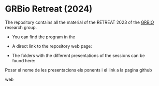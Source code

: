 # GRBio Retreat (2024) 

The repository contains all the material of the RETREAT 2023 of the [GRBIO](https://grbio.upc.edu/en) research group. 

- You can find the program in the 

- A direct link to the repository web page: 

- The folders with the different presentations of the sessions can be found here:

Posar el nome de les presentacions els ponents i el link a la pagina github

web